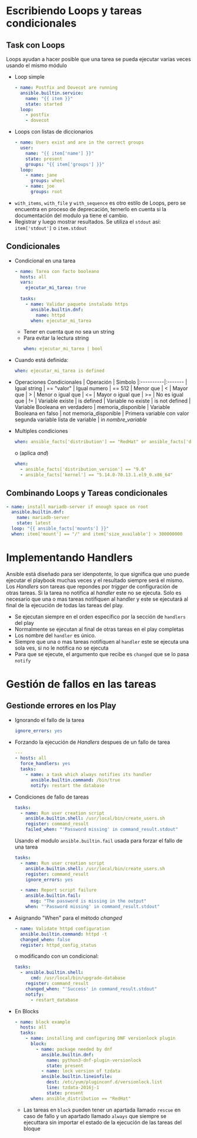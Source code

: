 # Escribiendo Loops y tareas condicionales

## Task con Loops

Loops ayudan a hacer posible que una tarea se pueda ejecutar varias veces usando el mismo módulo

- Loop simple
  ```yaml
  - name: Postfix and Dovecot are running
    ansible.builtin.service:
      name: "{{ item }}"
      state: started
    loop:
      - postfix
      - dovecot
  ```
- Loops con listas de diccionarios
  ```yaml
  - name: Users exist and are in the correct groups
    user:
      name: "{{ item['name'] }}"
      state: present
      groups: "{{ item['groups'] }}"
    loop:
      - name: jane
        groups: wheel
      - name: joe
        groups: root
  ```
- `with_items`, `with_file` y `with_sequence` es otro estilo de Loops, pero se encuentra en proceso de deprecación, ternerlo en cuenta si la documentación del modulo ya tiene el cambio.
- Registrar y luego mostrar resultados. Se utiliza el `stdout` así: `item['stdout']` o `item.stdout`

## Condicionales

- Condicional en una tarea
  ```yaml
  - name: Tarea con facto booleano
    hosts: all
    vars:
      ejecutar_mi_tarea: true
    
    tasks:
      - name: Validar paquete instalado https
        ansible.builtin.dnf:
          name: httpd
        when: ejecutar_mi_tarea
  ```
  - Tener en cuenta que no sea un string
  - Para evitar la lectura string
    ```yaml
    when: ejecutar_mi_tarea | bool
    ```
- Cuando está definida:
  ``` yaml
  when: ejecutar_mi_tarea is defined
  ```
- Operaciones Condicionales 
  | Operación | Simbolo
  |:----------|:-------
  | Igual string | == "valor"
  | Igual numero | == 512
  | Menor que | <
  | Mayor que | >
  | Menor o igual que | <=
  | Mayor o igual que | >=
  | No es igual que | !=
  | Variable existe | is defined
  | Variable no existe | is not defined
  | Variable Booleana en verdadero | memoria_disponible
  | Variable Booleana en falso | not memoria_disponible
  | Primera variable con valor <br/> segunda variable lista de variable | in *nombre_variable*

- Multiples condiciones
  ```yaml
  when: ansible_facts['distribution'] == "RedHat" or ansible_facts['distribution'] == "Fedora"
  ```
  o (aplica *and*)
  ```yaml
  when:
    - ansible_facts['distribution_version'] == "9.0"
    - ansible_facts['kernel'] == "5.14.0-70.13.1.el9_0.x86_64"

## Combinando Loops y Tareas condicionales

```yaml
- name: install mariadb-server if enough space on root
  ansible.builtin.dnf:
    name: mariadb-server
    state: latest
  loop: "{{ ansible_facts['mounts'] }}"
  when: item['mount'] == "/" and item['size_available'] > 300000000
```

# Implementando Handlers

Ansible está diseñado para ser idenpotente, lo que significa que uno puede ejecutar el playbook muchas veces y el resultado siempre será el mismo. Los *Handlers* son tareas que repondes por *trigger* de configuración de otras tareas. Si la tarea no notifica al *handler* este no se ejecuta. Solo es necesario que una o mas tareas notifiquen al handler y este se ejecutará al final de la ejecución de todas las tareas del play.

- Se ejecutan siempre en el orden específico por la sección de `handlers` del play
- Normalmente se ejecutan al final de otras tareas en el play completas
- Los nombre del `handler` es único. 
- Siempre que una o mas tareas notifiquen al `handler` este se ejecuta una sola ves, si no le notifica no se ejecuta
- Para que se ejecute, el argumento que recibe es `changed` que se lo pasa `notify`

# Gestión de fallos en las tareas

## Gestionde errores en los Play

- Ignorando el fallo de la tarea 
  ```yaml
  ignore_errors: yes
  ```
- Forzando la ejecución de *Handlers* despues de un fallo de tarea
  ```yaml
  ---
  - hosts: all
    force_handlers: yes
    tasks:
      - name: a task which always notifies its handler
        ansible.builtin.command: /bin/true
        notify: restart the database
  ```
- Condiciones de fallo de tareas
  ```yaml
  tasks:
    - name: Run user creation script
      ansible.builtin.shell: /usr/local/bin/create_users.sh
      register: command_result
      failed_when: "'Password missing' in command_result.stdout"
  ```
  Usando el modulo `ansible.builtin.fail` usada para forzar el fallo de una tarea
  ```yaml
  tasks:
    - name: Run user creation script
      ansible.builtin.shell: /usr/local/bin/create_users.sh
      register: command_result
      ignore_errors: yes

    - name: Report script failure
      ansible.builtin.fail:
        msg: "The password is missing in the output"
      when: "'Password missing' in command_result.stdout"
  ```
- Asignando "When" para el método *changed*
  ```yaml
  - name: Validate httpd configuration
    ansible.builtin.command: httpd -t
    changed_when: false
    register: httpd_config_status
  ```
  o modificando con un condicional:
  ```yaml
  tasks:
    - ansible.builtin.shell:
        cmd: /usr/local/bin/upgrade-database
      register: command_result
      changed_when: "'Success' in command_result.stdout"
      notify:
        - restart_database
  ```
- En Blocks
  ```yaml
  - name: block example
    hosts: all
    tasks:
      - name: installing and configuring DNF versionlock plugin
        block:
          - name: package needed by dnf
            ansible.builtin.dnf:
              name: python3-dnf-plugin-versionlock
              state: present
            - name: lock version of tzdata
            ansible.builtin.lineinfile:
              dest: /etc/yum/pluginconf.d/versionlock.list
              line: tzdata-2016j-1
              state: present
        when: ansible_distribution == "RedHat"
  ```
  - Las tareas en `block` pueden tener un apartada llamado `rescue` en caso de fallo y un apartado llamado `always` que siempre se ejecuttara sin importar el estado de la ejecución de las tareas del bloque
      